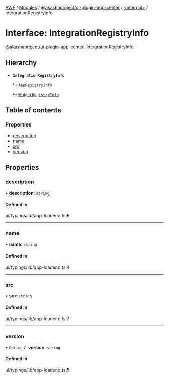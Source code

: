 [AWF](../README.md) / [Modules](../modules.md) / [@akashaproject/ui-plugin-app-center](../modules/akashaproject_ui_plugin_app_center.md) / [<internal\>](../modules/akashaproject_ui_plugin_app_center._internal_.md) / IntegrationRegistryInfo

# Interface: IntegrationRegistryInfo

[@akashaproject/ui-plugin-app-center](../modules/akashaproject_ui_plugin_app_center.md).[<internal>](../modules/akashaproject_ui_plugin_app_center._internal_.md).IntegrationRegistryInfo

## Hierarchy

- **`IntegrationRegistryInfo`**

  ↳ [`AppRegistryInfo`](akashaproject_ui_plugin_app_center._internal_.AppRegistryInfo.md)

  ↳ [`WidgetRegistryInfo`](akashaproject_ui_plugin_app_center._internal_.WidgetRegistryInfo.md)

## Table of contents

### Properties

- [description](akashaproject_ui_plugin_app_center._internal_.IntegrationRegistryInfo.md#description)
- [name](akashaproject_ui_plugin_app_center._internal_.IntegrationRegistryInfo.md#name)
- [src](akashaproject_ui_plugin_app_center._internal_.IntegrationRegistryInfo.md#src)
- [version](akashaproject_ui_plugin_app_center._internal_.IntegrationRegistryInfo.md#version)

## Properties

### description

• **description**: `string`

#### Defined in

ui/typings/lib/app-loader.d.ts:6

___

### name

• **name**: `string`

#### Defined in

ui/typings/lib/app-loader.d.ts:4

___

### src

• **src**: `string`

#### Defined in

ui/typings/lib/app-loader.d.ts:7

___

### version

• `Optional` **version**: `string`

#### Defined in

ui/typings/lib/app-loader.d.ts:5
